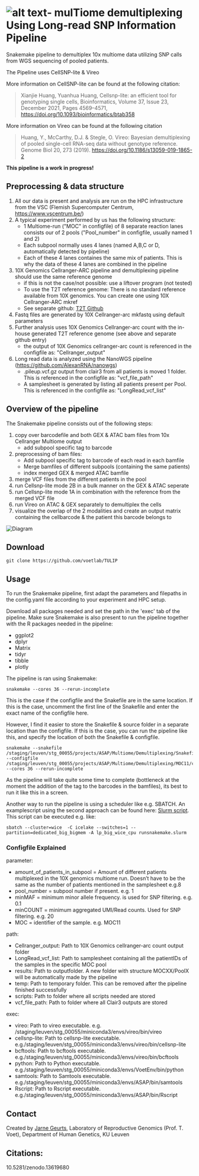 # ![alt text](TULIP.png)- mulTiome demultiplexing Using Long-read SNP Information Pipeline 

Snakemake pipeline to demultiplex 10x multiome data utilizing SNP calls from WGS sequencing of pooled patients.

The Pipeline uses CellSNP-lite & Vireo 

More information on CellSNP-lite can be found at the following citation:
> Xianjie Huang, Yuanhua Huang, Cellsnp-lite: an efficient tool for genotyping single cells, Bioinformatics, Volume 37, Issue 23, December 2021, Pages 4569–4571, https://doi.org/10.1093/bioinformatics/btab358 

More information on Vireo can be found at the following citation
> Huang, Y., McCarthy, D.J. & Stegle, O. Vireo: Bayesian demultiplexing of pooled single-cell RNA-seq data without genotype reference. Genome Biol 20, 273 (2019). https://doi.org/10.1186/s13059-019-1865-2

 __This pipeline is a work in progress!__

## Preprocessing & data structure 
1) All our data is present and analysis are run on the HPC infrastructure from the VSC (Flemish Supercomputer Centrum, https://www.vscentrum.be/)
2) A typical experiment performed by us has the following structure:
   - 1 Multiome-run ("MOC" in configfile) of 8 separate reaction lanes consists our of 2 pools ("Pool_number" in configfile, usually named 1 and 2)
   - Each subpool normally uses 4 lanes (named A,B,C or D, automatically detected by pipeline)
   - Each of these 4 lanes containes the same mix of patients. This is why the data of these 4 lanes are combined in the pipeline
3) 10X Genomics Cellranger-ARC pipeline and demultiplexing pipeline should use the same reference genome
   - if this is not the case/not possible: use a liftover program (not tested)
   - To use the T2T reference genome: There is no standard reference available from 10X genomics. You can create one using 10X Cellranger-ARC mkref
   - See separate github: [T2T Github](https://github.com/voetlab/)
4) Fastq files are generated by 10X Cellranger-arc mkfastq using default parameters
5) Further analysis uses 10X Genomics Cellranger-arc count with the in-house generated T2T reference genome (see above and separate github entry)
   - the output of 10X Genomics cellranger-arc count is referenced in the configfile as: "Cellranger_output"
6) Long read data is analyzed using the NanoWGS pipeline (https://github.com/AlexanRNA/nanowgs)
   - .pileup.vcf.gz output from clair3 from all patients is moved 1 folder. This is referenced in the configfile as: "vcf_file_path"
   - A samplesheet is generated by listing all patients present per Pool. This is referenced in the configfile as: "LongRead_vcf_list"

## Overview of the pipeline

The Snakemake pipeline consists out of the following steps:
1) copy over barcodefile and both GEX & ATAC bam files from 10x Cellranger Multiome output
   - add subpool specific tag to barcode
2) preprocessing of bam files:
   -  Add subpool specific tag to barcode of each read in each bamfile
   -  Merge bamfiles of different subpools (containing the same patients)
   -  index merged GEX & merged ATAC bamfile 
3) merge VCF files from the different patients in the pool
4) run Cellsnp-lite mode 2B in a bulk manner on the GEX & ATAC seperate
5) run Cellsnp-lite mode 1A in combination with the reference from the merged VCF file
6) run Vireo on ATAC & GEX separately to demultiplex the cells
7) visualize the overlap of the 2 modalities and create an output matrix containing the cellbarcode & the patient this barcode belongs to 

![Diagram](dag.svg)

## Download
```
git clone https://github.com/voetlab/TULIP
```
## Usage
To run the Snakemake pipeline, first adapt the parameters and filepaths in the config.yaml file according to your experiment and HPC setup.

Download all packages needed and set the path in the 'exec' tab of the pipeline. Make sure Snakemake is also present to run the pipeline together with the R packages needed in the pipeline: 
   - ggplot2
   - dplyr
   - Matrix
   - tidyr
   - tibble
   - plotly

The pipeline is ran using Snakemake:
```
snakemake --cores 36 --rerun-incomplete
```
This is the case if the configfile and the Snakefile are in the same location. If this is the case, uncomment the first line of the Snakefile and enter the exact name of the configfile here.

However, I find it easier to store the Snakefile & source folder in a separate location than the configfile. If this is the case, you can run the pipeline like this, and specify the location of both the Snakefile & configfile.

```
snakemake --snakefile /staging/leuven/stg_00055/projects/ASAP/Multiome/Demultiplexing/Snakefile  --configfile /staging/leuven/stg_00055/projects/ASAP/Multiome/Demultiplexing/MOC11/config_Pool1.yaml  --cores 36 --rerun-incomplete
```

As the pipeline will take quite some time to complete (bottleneck at the moment the addition of the tag to the barcodes in the bamfiles), its best to run it like this in a screen. 

Another way to run the pipeline is using a scheduler like e.g. SBATCH. An examplescript using the second approach can be found here: [Slurm script](runsnakemake.slurm). This script can be executed e.g. like: 
``` 
sbatch --cluster=wice  -C icelake --switches=1 --partition=dedicated_big_bigmem -A lp_big_wice_cpu runsnakemake.slurm
```

### Configfile Explained

parameter:
  - amount_of_patients_in_subpool = Amount of different patients multiplexed in the 10X genomics multiome run. Doesn’t have to be the same as the number of patients mentioned in the samplesheet e.g.8
  - pool_number = subpool number if present. e.g. 1
  - minMAF = minimum minor allele frequency. is used for SNP filtering. e.g. 0.1
  - minCOUNT = minimum aggregated UMI/Read counts. Used for SNP filtering. e.g. 20
  - MOC = identifier of the sample. e.g. MOC11

path:

  - Cellranger_output: Path to 10X Genomics cellranger-arc count output folder  
  - LongRead_vcf_list: Path to samplesheet containing all the patientIDs of the samples in the specific MOC pool
  - results: Path to outputfolder. A new folder with structure MOCXX/PoolX will be automatically made by the pipeline
  - temp: Path to temporary folder. This can be removed after the pipeline finished successfully
  - scripts: Path to folder where all scripts needed are stored
  - vcf_file_path: Path to folder where all Clair3 outputs are stored

exec:
  - vireo: Path to vireo executable. e.g. /staging/leuven/stg_00055/miniconda3/envs/vireo/bin/vireo
  - cellsnp-lite: Path to cellsnp-lite executable. e.g./staging/leuven/stg_00055/miniconda3/envs/vireo/bin/cellsnp-lite
  - bcftools: Path to bcftools executable. e.g./staging/leuven/stg_00055/miniconda3/envs/vireo/bin/bcftools
  - python: Path to Python executable. e.g./staging/leuven/stg_00055/miniconda3/envs/VoetEnv/bin/python
  - samtools: Path to Samtools executable. e.g./staging/leuven/stg_00055/miniconda3/envs/ASAP/bin/samtools
  - Rscript: Path to Rscript executable. e.g./staging/leuven/stg_00055/miniconda3/envs/ASAP/bin/Rscript

## Contact
Created by [Jarne Geurts](jarne.geurts@kuleuven.be), Laboratory of Reproductive Genomics (Prof. T. Voet), Department of Human Genetics, KU Leuven

## Citations:
10.5281/zenodo.13619680 
